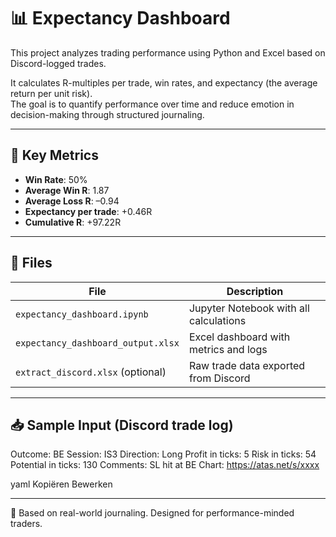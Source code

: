 # 📊 Expectancy Dashboard

This project analyzes trading performance using Python and Excel based on Discord-logged trades.

It calculates R-multiples per trade, win rates, and expectancy (the average return per unit risk).  
The goal is to quantify performance over time and reduce emotion in decision-making through structured journaling.

---

## 🧠 Key Metrics

- **Win Rate**: 50%  
- **Average Win R**: 1.87  
- **Average Loss R**: –0.94  
- **Expectancy per trade**: +0.46R  
- **Cumulative R**: +97.22R

---

## 📁 Files

| File                             | Description                                |
|----------------------------------|--------------------------------------------|
| `expectancy_dashboard.ipynb`     | Jupyter Notebook with all calculations     |
| `expectancy_dashboard_output.xlsx` | Excel dashboard with metrics and logs      |
| `extract_discord.xlsx` (optional) | Raw trade data exported from Discord       |

---

## 📥 Sample Input (Discord trade log)
Outcome: BE
Session: IS3
Direction: Long
Profit in ticks: 5
Risk in ticks: 54
Potential in ticks: 130
Comments: SL hit at BE
Chart: https://atas.net/s/xxxx

yaml
Kopiëren
Bewerken

---

📍 Based on real-world journaling. Designed for performance-minded traders.

